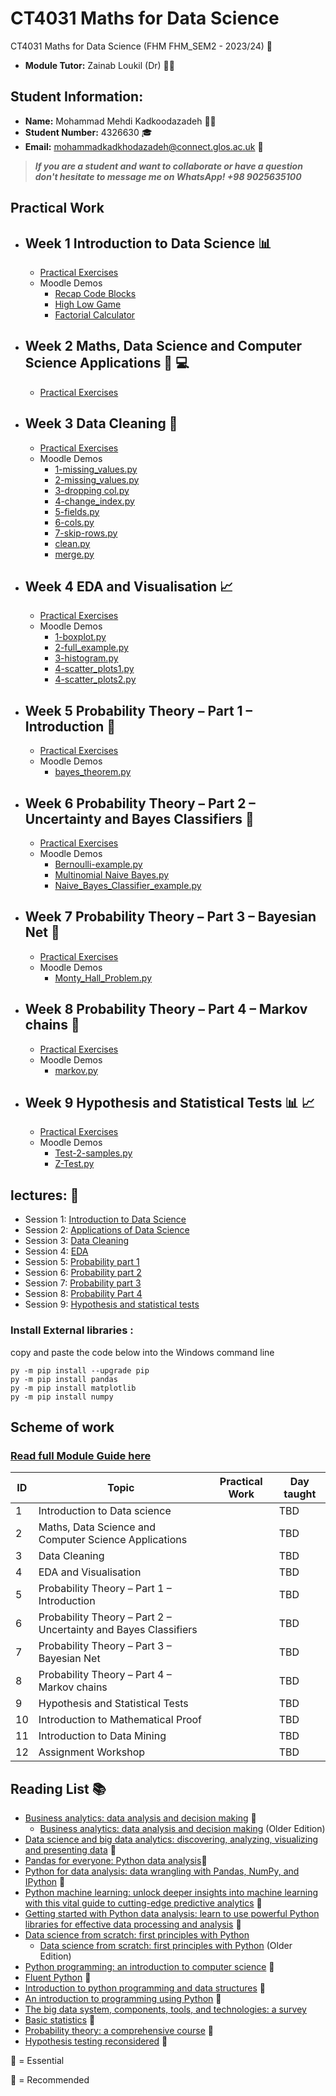 # CT4031 Maths for Data Science
CT4031 Maths for Data Science (FHM FHM_SEM2 - 2023/24) :notebook:
- **Module Tutor:**  Zainab Loukil (Dr) :woman_teacher:
## Student Information:
- **Name:** Mohammad Mehdi Kadkoodazadeh :man_student:
- **Student Number:** 4326630 :mortar_board:
- **Email:** mohammadkadkhodazadeh@connect.glos.ac.uk :email:
> **_If you are a student and want to collaborate or have a question don't hesitate to message me on WhatsApp! +98 9025635100_**

## Practical Work 
- ## Week 1 Introduction to Data Science :bar_chart:
  - [Practical Exercises](./Week%201/Week%201%20-%20Practical.pdf)
  - Moodle Demos
    - [Recap Code Blocks](./Week%201/Moodle%20Examples/recap1-1.py)
    - [High Low Game](./Week%201/Moodle%20Examples/hilo1.py)
    - [Factorial Calculator](./Week%201/Moodle%20Examples/fac.py)
- ## Week 2 Maths, Data Science and Computer Science Applications	🔢 💻
  - [Practical Exercises](./Week%202/Week%202%20-%20Practical.pdf)
- ## Week 3  Data Cleaning :broom:    
  - [Practical Exercises](./Week%203/Week%203%20-%20Data%20Cleaning%20Practical.pdf)
  - Moodle Demos
    - [1-missing_values.py](./Week%203/Examples/1-missing_values.py)
    - [2-missing_values.py](./Week%203/Examples/2-missing_values.py)
    - [3-dropping col.py](./Week%203/Examples/3-dropping%20col.py)
    - [4-change_index.py](./Week%203/Examples/4-change_index.py)
    - [5-fields.py](./Week%203/Examples/5-fields.py)
    - [6-cols.py](./Week%203/Examples/6-cols.py)
    - [7-skip-rows.py](./Week%203/Examples/7-skip-rows.py)
    - [clean.py](./Week%203/Examples/clean.py)
    - [merge.py](./Week%203/Examples/merge.py)
- ## Week 4 EDA and Visualisation 📈
  - [Practical Exercises](./Week%204/Week%204%20-%20EDA_practical.pdf)
  - Moodle Demos
    - [1-boxplot.py](./Week%204/Examples/1-boxplot.py)
    - [2-full_example.py](./Week%204/Examples/2-full_example.py)
    - [3-histogram.py](./Week%204/Examples/3-histogram.py)
    - [4-scatter_plots1.py](./Week%204/Examples/4-scatter_plots1.py)
    - [4-scatter_plots2.py](./Week%204/Examples/4-scatter_plots2.py)
- ## Week 5 Probability Theory – Part 1 – Introduction 🎲
  - [Practical Exercises](./Week%205/Week%205%20-%20Practical.pdf)
  - Moodle Demos
     - [bayes_theorem.py](Week%205/Examples/bayes_theorem.py) 
- ## Week 6 Probability Theory – Part 2 – Uncertainty and Bayes Classifiers 🎲
  - [Practical Exercises](./Week%206/Week%206%20-%20Practical.pdf)
  - Moodle Demos
    - [Bernoulli-example.py](Week%206/Examples/Bernoulli-example.py)
    - [Multinomial Naive Bayes.py](./Week%206/Examples/Multinomial%20Naive%20Bayes.py)
    - [Naive_Bayes_Classifier_example.py](./Week%206/Examples/Naive_Bayes_Classifier_example.py)
- ## Week 7 Probability Theory – Part 3 – Bayesian Net 🎲
  - [Practical Exercises](./Week%207/Week%207%20-%20Practical.pdf)
  - Moodle Demos
     - [Monty_Hall_Problem.py](./Week%207/Examples/Monty_Hall_Problem.py)
- ## Week 8 Probability Theory – Part 4 – Markov chains  🎲 
  - [Practical Exercises](./Week%208/Week%208%20%E2%80%93%20Practical.pdf)
  - Moodle Demos
    - [markov.py](./Week%208/Examples/markov.py) 
- ## Week 9 Hypothesis and Statistical Tests 📊 📈
  - [Practical Exercises](./Week%209/Week%209%20-%20Practical.pdf)
  - Moodle Demos
    - [Test-2-samples.py](./Week%209/Examples/Test-2-samples.py)
    - [Z-Test.py](./Week%209/Examples/Z-Test.py)





 
 ## lectures: :book:
- Session 1: [Introduction to Data Science](./Lectures/Week%201%20-%20Introduction%20to%20Data%20Science.pdf)
- Session 2: [Applications of Data Science](./Lectures/Week%202%20-%20Applications%20of%20Data%20Science.pdf)
- Session 3: [Data Cleaning](./Lectures/Week%203%20-%20Data%20Cleaning.pdf)
- Session 4: [EDA](./Lectures/Week%204%20-%20EDA.pdf)
- Session 5: [Probability part 1](./Lectures/Week%205%20-%20Probability%20part%201.pdf)
- Session 6: [Probability part 2](./Lectures/Week%206%20-%20Probability%20part%202.pdf)
- Session 7: [Probability part 3](./Lectures/Week%207%20-%20Probability%20part%203%20-%20updated%20(2).pdf)
- Session 8: [Probability Part 4](./Lectures/Week%208%20%E2%80%93%20Probability%20Part%204.pdf)
- Session 9: [Hypothesis and statistical tests](./Lectures/Week%209%20-%20Hypothesis%20and%20statistical%20tests.pptx)

### Install External libraries :

copy and paste the code below into the Windows command line 
```shell
py -m pip install --upgrade pip
py -m pip install pandas
py -m pip install matplotlib
py -m pip install numpy
```
## Scheme of work
### [Read full Module Guide here ](./Resources/CT4031-ModuleGuide-2023_24.docx)

| ID | Topic                                                           | Practical Work | Day  taught |
|----|-----------------------------------------------------------------|----------------|-------------|
| 1  | Introduction to Data science                                    |                | TBD         |
| 2  | Maths, Data Science and Computer Science Applications           |                | TBD         |
| 3  | Data Cleaning                                                   |                | TBD         |
| 4  | EDA and Visualisation                                           |                | TBD         |
| 5  | Probability Theory – Part 1 – Introduction                      |                | TBD         |
| 6  | Probability Theory – Part 2 – Uncertainty and Bayes Classifiers |                | TBD         |
| 7  | Probability Theory – Part 3 – Bayesian Net                      |                | TBD         |
| 8  | Probability Theory – Part 4 – Markov chains                     |                | TBD         |
| 9  | Hypothesis and Statistical Tests                                |                | TBD         |
| 10 | Introduction to Mathematical Proof                              |                | TBD         |
| 11 | Introduction to Data Mining                                     |                | TBD         |
| 12 | Assignment Workshop                                             |                | TBD         |

## Reading List :books:

- [Business analytics: data analysis and decision making](http://resourcelists.glos.ac.uk/items/4F148C25-F2FB-F682-8A8E-DD97A8FF97DA.html) :red_circle:
  - [Business analytics: data analysis and decision making](http://resourcelists.glos.ac.uk/items/CB4C037F-2EFF-29D6-D4A8-4FAD3BACBF4A.html) (Older Edition) 
-  [Data science and big data analytics: discovering, analyzing, visualizing and presenting data](http://resourcelists.glos.ac.uk/items/D5D8791C-21A0-D836-4A97-2BC39D150B02.html) :red_circle:
-  [Pandas for everyone: Python data analysis](http://resourcelists.glos.ac.uk/items/1003523E-5C51-8D1E-5EC7-8828AED8019B.html):red_circle:
-  [Python for data analysis: data wrangling with Pandas, NumPy, and IPython](http://resourcelists.glos.ac.uk/items/67f8c823-401f-4017-8a63-e156a7f9ff96.html) :red_circle:
-  [Python machine learning: unlock deeper insights into machine learning with this vital guide to cutting-edge predictive analytics](http://resourcelists.glos.ac.uk/items/9F239E52-9BFC-268A-E042-6E747390F3EC.html) :red_circle:
-  [Getting started with Python data analysis: learn to use powerful Python libraries for effective data processing and analysis](http://resourcelists.glos.ac.uk/items/2082B707-E195-946C-4550-421DBE2D20DF.html) :red_circle:
-  [Data science from scratch: first principles with Python](http://resourcelists.glos.ac.uk/items/4e0f3f65-9554-417e-b860-1b0add1ff18a.html)
   - [Data science from scratch: first principles with Python](http://resourcelists.glos.ac.uk/items/61CFE9E0-A93D-7D28-64A8-4A261283944C.html) (Older Edition)
- [Python programming: an introduction to computer science](http://resourcelists.glos.ac.uk/items/E84D4BD1-3B37-045A-93F6-0285AE8D34B4.html) :large_blue_circle:
- [Fluent Python](http://resourcelists.glos.ac.uk/items/65FB54A9-15FD-700E-1E49-47EDFDEA7202.html) :large_blue_circle:
- [Introduction to python programming and data structures](http://resourcelists.glos.ac.uk/items/E1AC4941-DCFA-2FE5-EE93-82A3CB4ED492.html) :large_blue_circle:
- [An introduction to programming using Python](http://resourcelists.glos.ac.uk/items/F22B1F42-8DE0-9E4F-A492-9783BAD45345.html) :large_blue_circle:
- [The big data system, components, tools, and technologies: a survey](http://resourcelists.glos.ac.uk/items/CBAA75B0-C3F3-85E0-0B7E-B15D0529DA73.html) 
- [Basic statistics](http://resourcelists.glos.ac.uk/items/5FF2D271-F01E-FF1C-93A1-5C9FB8069C9D.html) :large_blue_circle:
- [Probability theory: a comprehensive course](http://resourcelists.glos.ac.uk/items/A6D07224-0831-7CCC-1284-42825D99CF49.html) :large_blue_circle:
- [Hypothesis testing reconsidered](http://resourcelists.glos.ac.uk/items/C10ED215-8D3D-274E-7A28-3F3D1CC01005.html) :large_blue_circle:
  
:red_circle: = Essential 

:large_blue_circle: = Recommended 
